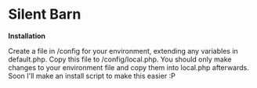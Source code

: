 Silent Barn
===========

**Installation**

Create a file in /config for your environment, extending any variables in default.php. Copy 
this file to /config/local.php. You should only make changes to your environment file and 
copy them into local.php afterwards. Soon I'll make an install script to make this easier :P

